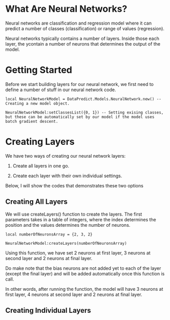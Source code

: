# What Are Neural Networks?

Neural networks are classification and regression model where it can predict a number of classes (classification) or range of values (regression).

Neural networks typically contains a number of layers. Inside those each layer, the ycontain a number of neurons that determines the output of the model.

# Getting Started

Before we start building layers for our neural network, we first need to define a number of stuff in our neural network code.

```
local NeuralNetworkModel = DataPredict.Models.NeuralNetwork.new() -- Creating a new model object.

NeuralNetworkModel:setClassesList({0, 1}) -- Setting exising classes, but these can be automatically set by our model if the model uses batch gradient descent.
```

# Creating Layers

We have two ways of creating our neural network layers:

1. Create all layers in one go.

2. Create each layer with their own individual settings.

Below, I will show the codes that demonstrates these two options

## Creating All Layers

We will use createLayers() function to create the layers. The first parameters takes in a table of integers, where the index determines the position and the values determines the number of neurons.

```
local numberOfNeuronsArray = {2, 3, 2}

NeuralNetworkModel:createLayers(numberOfNeuronsArray)
```

Using this function, we have set 2 neurons at first layer, 3 neurons at second layer and 2 neurons at final layer. 

Do make note that the bias neurons are not added yet to each of the layer (except the final layer) and will be added automatically once this function is call.

In other words, after running the function, the model will have 3 neurons at first layer, 4 neurons at second layer and 2 neurons at final layer.

## Creating Individual Layers
